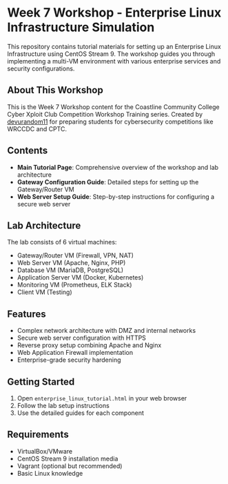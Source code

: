 # Week 7 Workshop - Enterprise Linux Infrastructure Simulation

This repository contains tutorial materials for setting up an Enterprise Linux Infrastructure using CentOS Stream 9. The workshop guides you through implementing a multi-VM environment with various enterprise services and security configurations.

## About This Workshop

This is the Week 7 Workshop content for the Coastline Community College Cyber Xploit Club Competition Workshop Training series. Created by [devurandom11](https://github.com/devurandom11) for preparing students for cybersecurity competitions like WRCCDC and CPTC.

## Contents

- **Main Tutorial Page**: Comprehensive overview of the workshop and lab architecture
- **Gateway Configuration Guide**: Detailed steps for setting up the Gateway/Router VM
- **Web Server Setup Guide**: Step-by-step instructions for configuring a secure web server

## Lab Architecture

The lab consists of 6 virtual machines:

- Gateway/Router VM (Firewall, VPN, NAT)
- Web Server VM (Apache, Nginx, PHP)
- Database VM (MariaDB, PostgreSQL)
- Application Server VM (Docker, Kubernetes)
- Monitoring VM (Prometheus, ELK Stack)
- Client VM (Testing)

## Features

- Complex network architecture with DMZ and internal networks
- Secure web server configuration with HTTPS
- Reverse proxy setup combining Apache and Nginx
- Web Application Firewall implementation
- Enterprise-grade security hardening

## Getting Started

1. Open `enterprise_linux_tutorial.html` in your web browser
2. Follow the lab setup instructions
3. Use the detailed guides for each component

## Requirements

- VirtualBox/VMware
- CentOS Stream 9 installation media
- Vagrant (optional but recommended)
- Basic Linux knowledge
